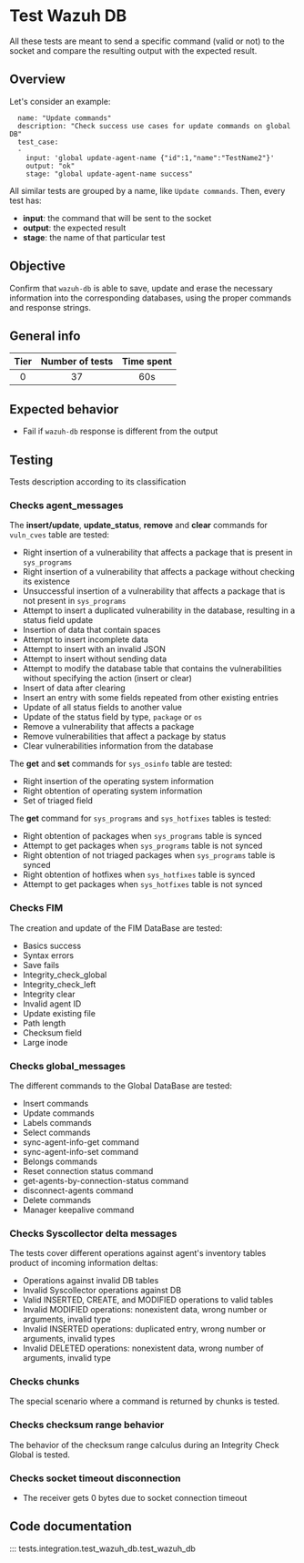 # Test Wazuh DB

All these tests are meant to send a specific command (valid or not) to the socket and compare the resulting output with the expected result.

## Overview

Let's consider an example:
```
  name: "Update commands"
  description: "Check success use cases for update commands on global DB"
  test_case:
  -
    input: 'global update-agent-name {"id":1,"name":"TestName2"}'
    output: "ok"
    stage: "global update-agent-name success"
```

All similar tests are grouped by a name, like `Update commands`. Then, every test has:

- **input**: the command that will be sent to the socket
- **output**: the expected result
- **stage**: the name of that particular test

## Objective

Confirm that `wazuh-db` is able to save, update and erase the necessary information into the corresponding databases, using the proper commands and response strings.

## General info

|Tier | Number of tests | Time spent |
|:--:|:--:|:--:|
| 0 | 37 | 60s |

## Expected behavior

- Fail if `wazuh-db` response is different from the output
## Testing

Tests description according to its classification
### Checks agent_messages

The **insert/update**, **update_status**, **remove** and **clear** commands for `vuln_cves` table are tested:

- Right insertion of a vulnerability that affects a package that is present in `sys_programs`
- Right insertion of a vulnerability that affects a package without checking its existence
- Unsuccessful insertion of a vulnerability that affects a package that is not present in `sys_programs`
- Attempt to insert a duplicated vulnerability in the database, resulting in a status field update
- Insertion of data that contain spaces
- Attempt to insert incomplete data
- Attempt to insert with an invalid JSON
- Attempt to insert without sending data
- Attempt to modify the database table that contains the vulnerabilities without specifying the action (insert or clear)
- Insert of data after clearing
- Insert an entry with some fields repeated from other existing entries
- Update of all status fields to another value
- Update of the status field by type, `package` or `os`
- Remove a vulnerability that affects a package
- Remove vulnerabilities that affect a package by status
- Clear vulnerabilities information from the database

The **get** and **set** commands for `sys_osinfo` table are tested:

- Right insertion of the operating system information
- Right obtention of operating system information
- Set of triaged field

The **get** command for `sys_programs` and `sys_hotfixes` tables is tested:

- Right obtention of packages when `sys_programs` table is synced
- Attempt to get packages when `sys_programs` table is not synced
- Right obtention of not triaged packages when `sys_programs` table is synced
- Right obtention of hotfixes when `sys_hotfixes` table is synced
- Attempt to get packages when `sys_hotfixes` table is not synced

### Checks FIM

The creation and update of the FIM DataBase are tested:

- Basics success
- Syntax errors
- Save fails
- Integrity_check_global
- Integrity_check_left
- Integrity clear
- Invalid agent ID
- Update existing file
- Path length
- Checksum field
- Large inode

### Checks global_messages

The different commands to the Global DataBase are tested:

- Insert commands
- Update commands
- Labels commands
- Select commands
- sync-agent-info-get command
- sync-agent-info-set command
- Belongs commands
- Reset connection status command
- get-agents-by-connection-status command
- disconnect-agents command
- Delete commands
- Manager keepalive command
### Checks Syscollector delta messages

The tests cover different operations against agent's inventory tables product of incoming information deltas:

- Operations against invalid DB tables
- Invalid Syscollector operations against DB
- Valid INSERTED, CREATE, and MODIFIED operations to valid tables
- Invalid MODIFIED operations: nonexistent data, wrong number or arguments, invalid type
- Invalid INSERTED operations: duplicated entry, wrong number or arguments, invalid types
- Invalid DELETED operations: nonexistent data, wrong number of arguments, invalid type

### Checks chunks

The special scenario where a command is returned by chunks is tested.

### Checks checksum range behavior

The behavior of the checksum range calculus during an Integrity Check Global is tested.
### Checks socket timeout disconnection

- The receiver gets 0 bytes due to socket connection timeout

## Code documentation

::: tests.integration.test_wazuh_db.test_wazuh_db
